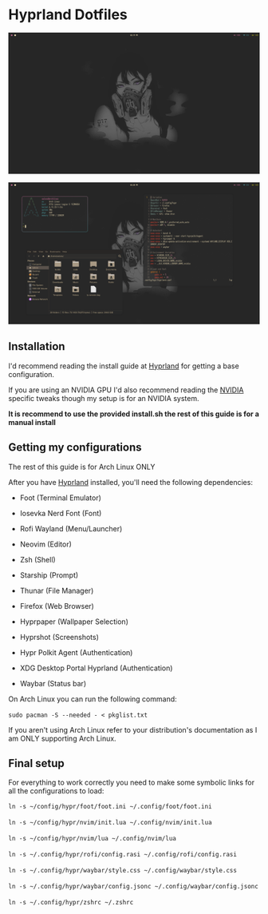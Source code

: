 # Hyprland Dotfiles

![Clean desktop](screenshots/clean.png)

![Busy desktop](screenshots/busy.png)

## Installation

I'd recommend reading the install guide at [Hyprland](https://wiki.hypr.land/Getting-Started/Installation/) for getting a base configuration.

If you are using an NVIDIA GPU I'd also recommend reading the [NVIDIA](https://wiki.hypr.land/Nvidia/) specific tweaks though my setup is for an NVIDIA system.

**It is recommend to use the provided install.sh the rest of this guide is for a manual install**

## Getting my configurations

The rest of this guide is for Arch Linux ONLY

After you have [Hyprland](https://hypr.land) installed, you'll need the following dependencies:

- Foot (Terminal Emulator)

- Iosevka Nerd Font (Font)

- Rofi Wayland (Menu/Launcher)

- Neovim (Editor)

- Zsh (Shell)

- Starship (Prompt)

- Thunar (File Manager)

- Firefox (Web Browser)

- Hyprpaper (Wallpaper Selection)

- Hyprshot (Screenshots)

- Hypr Polkit Agent (Authentication)

- XDG Desktop Portal Hyprland (Authentication)

- Waybar (Status bar)

On Arch Linux you can run the following command:

`sudo pacman -S --needed - < pkglist.txt`

If you aren't using Arch Linux refer to your distribution's documentation as I am ONLY supporting Arch Linux.

## Final setup

For everything to work correctly you need to make some symbolic links for all the configurations to load:

```
ln -s ~/config/hypr/foot/foot.ini ~/.config/foot/foot.ini

ln -s ~/config/hypr/nvim/init.lua ~/.config/nvim/init.lua

ln -s ~/config/hypr/nvim/lua ~/.config/nvim/lua

ln -s ~/.config/hypr/rofi/config.rasi ~/.config/rofi/config.rasi

ln -s ~/.config/hypr/waybar/style.css ~/.config/waybar/style.css

ln -s ~/.config/hypr/waybar/config.jsonc ~/.config/waybar/config.jsonc

ln -s ~/.config/hypr/zshrc ~/.zshrc
```
